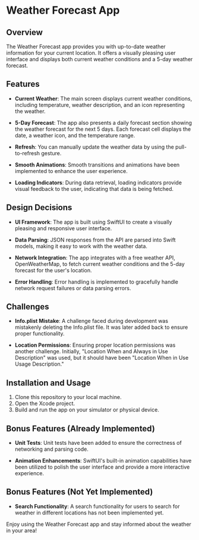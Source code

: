 # Weather Forecast App

## Overview

The Weather Forecast app provides you with up-to-date weather information for your current location. It offers a visually pleasing user interface and displays both current weather conditions and a 5-day weather forecast.

## Features

- **Current Weather**: The main screen displays current weather conditions, including temperature, weather description, and an icon representing the weather.

- **5-Day Forecast**: The app also presents a daily forecast section showing the weather forecast for the next 5 days. Each forecast cell displays the date, a weather icon, and the temperature range.

- **Refresh**: You can manually update the weather data by using the pull-to-refresh gesture.

- **Smooth Animations**: Smooth transitions and animations have been implemented to enhance the user experience.

- **Loading Indicators**: During data retrieval, loading indicators provide visual feedback to the user, indicating that data is being fetched.

## Design Decisions

- **UI Framework**: The app is built using SwiftUI to create a visually pleasing and responsive user interface.

- **Data Parsing**: JSON responses from the API are parsed into Swift models, making it easy to work with the weather data.

- **Network Integration**: The app integrates with a free weather API, OpenWeatherMap, to fetch current weather conditions and the 5-day forecast for the user's location.

- **Error Handling**: Error handling is implemented to gracefully handle network request failures or data parsing errors.

## Challenges

- **Info.plist Mistake**: A challenge faced during development was mistakenly deleting the Info.plist file. It was later added back to ensure proper functionality.

- **Location Permissions**: Ensuring proper location permissions was another challenge. Initially, "Location When and Always in Use Description" was used, but it should have been "Location When in Use Usage Description."

## Installation and Usage

1. Clone this repository to your local machine.
2. Open the Xcode project.
3. Build and run the app on your simulator or physical device.

## Bonus Features (Already Implemented)

- **Unit Tests**: Unit tests have been added to ensure the correctness of networking and parsing code.

- **Animation Enhancements**: SwiftUI's built-in animation capabilities have been utilized to polish the user interface and provide a more interactive experience.


## Bonus Features (Not Yet Implemented)

- **Search Functionality**: A search functionality for users to search for weather in different locations has not been implemented yet.

Enjoy using the Weather Forecast app and stay informed about the weather in your area!
